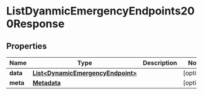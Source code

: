 

# ListDyanmicEmergencyEndpoints200Response


## Properties

| Name | Type | Description | Notes |
|------------ | ------------- | ------------- | -------------|
|**data** | [**List&lt;DynamicEmergencyEndpoint&gt;**](DynamicEmergencyEndpoint.md) |  |  [optional] |
|**meta** | [**Metadata**](Metadata.md) |  |  [optional] |



